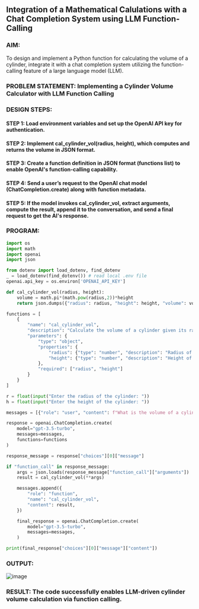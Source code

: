 ## Integration of a Mathematical Calulations with a Chat Completion System using LLM Function-Calling

### AIM:
To design and implement a Python function for calculating the volume of a cylinder, integrate it with a chat completion system utilizing the function-calling feature of a large language model (LLM).

### PROBLEM STATEMENT:  Implementing a Cylinder Volume Calculator with LLM Function Calling
### DESIGN STEPS:
#### STEP 1: Load environment variables and set up the OpenAI API key for authentication.

#### STEP 2: Implement cal_cylinder_vol(radius, height), which computes and returns the volume in JSON format.

#### STEP 3: Create a function definition in JSON format (functions list) to enable OpenAI's function-calling capability.

#### STEP 4: Send a user’s request to the OpenAI chat model (ChatCompletion.create) along with function metadata.

#### STEP 5:  If the model invokes cal_cylinder_vol, extract arguments, compute the result, append it to the conversation, and send a final request to get the AI's response.

### PROGRAM:
```py
import os
import math
import openai
import json

from dotenv import load_dotenv, find_dotenv
_ = load_dotenv(find_dotenv()) # read local .env file
openai.api_key = os.environ['OPENAI_API_KEY']

def cal_cylinder_vol(radius, height):
    volume = math.pi*(math.pow(radius,2))*height
    return json.dumps({"radius": radius, "height": height, "volume": volume})

functions = [
    {
        "name": "cal_cylinder_vol",
        "description": "Calculate the volume of a cylinder given its radius and height.",
        "parameters": {
            "type": "object",
            "properties": {
                "radius": {"type": "number", "description": "Radius of the cylinder in meters"},
                "height": {"type": "number", "description": "Height of the cylinder in meters"}
            },
            "required": ["radius", "height"]
        }
    }
]

r = float(input("Enter the radius of the cylinder: "))
h = float(input("Enter the height of the cylinder: "))

messages = [{"role": "user", "content": f"What is the volume of a cylinder with radius {r} and height {h} ?"}]

response = openai.ChatCompletion.create(
    model="gpt-3.5-turbo",
    messages=messages,
    functions=functions
)

response_message = response["choices"][0]["message"]

if "function_call" in response_message:
    args = json.loads(response_message["function_call"]["arguments"])
    result = cal_cylinder_vol(**args)  

    messages.append({
        "role": "function",
        "name": "cal_cylinder_vol",
        "content": result,
    })

    final_response = openai.ChatCompletion.create(
        model="gpt-3.5-turbo",
        messages=messages,
    )

print(final_response["choices"][0]["message"]["content"])
```
### OUTPUT:
![image](https://github.com/user-attachments/assets/8f7ef67a-4c0c-413f-8016-78b7996a4583)

### RESULT: The code successfully enables LLM-driven cylinder volume calculation via function calling.
